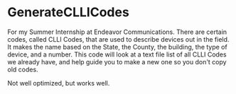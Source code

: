 # GenerateCLLICodes

For my Summer Internship at Endeavor Communications. There are certain codes, called CLLI Codes, that are used to describe devices out in the field.
It makes the name based on the State, the County, the building, the type of device, and a number. This code will look at a text file list of all 
CLLI Codes we already have, and help guide you to make a new one so you don't copy old codes.

Not well optimized, but works well.
